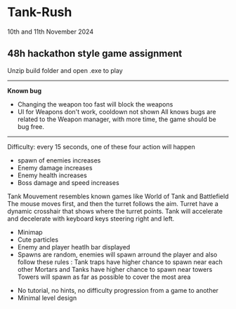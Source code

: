 # Tank-Rush 
10th and 11th November 2024

48h hackathon style game assignment
----

Unzip build folder and open .exe to play

----
**Known bug**
- Changing the weapon too fast will block the weapons
- UI for Weapons don't work, cooldown not shown
All knows bugs are related to the Weapon manager, with more time, the game should
be bug free.
----
Difficulty: every 15 seconds, one of these four action will happen
 - spawn of enemies increases
 - Enemy damage increases
 - Enemy health increases
 - Boss damage and speed increases

Tank Mouvement resembles known games like World of Tank and Battlefield
The mouse moves first, and then the turret follows the aim. Turret have a 
dynamic crosshair that shows where the turret points. Tank will accelerate 
and decelerate with keyboard keys steering right and left.

 - Minimap
 - Cute particles
 - Enemy and player heatlh bar displayed
 - Spawns are random, enemies will spawn arround the player 
	and also follow these rules : 
	Tank traps have higher chance to spawn near each other
	Mortars and Tanks have higher chance to spawn near towers
	Towers will spawn as far as possible to cover the most area

* No tutorial, no hints, no difficulty progression from a game to another
* Minimal level design
